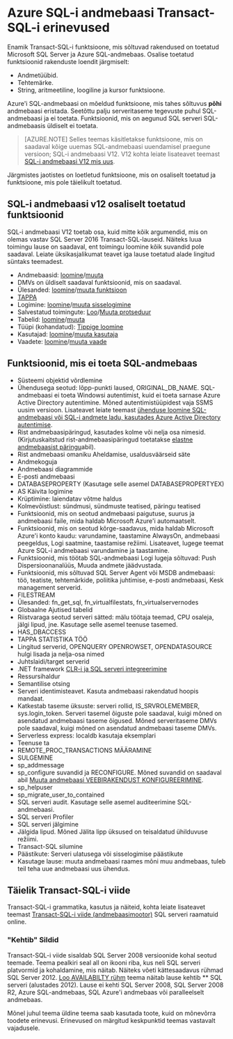 <properties
   pageTitle="SQL Azure'i andmebaasi T-SQL-i toetuseta | Microsoft Azure'i"
   description="Transact-SQL-laused, mis on väiksem kui täielikult toetatud Azure SQL-andmebaasis"
   services="sql-database"
   documentationCenter=""
   authors="BYHAM"
   manager="jhubbard"
   editor=""
   tags=""/>

<tags
   ms.service="sql-database"
   ms.devlang="na"
   ms.topic="article"
   ms.tgt_pltfrm="na"
   ms.workload="data-management"
   ms.date="08/30/2016"
   ms.author="rick.byham@microsoft.com"/>

# <a name="azure-sql-database-transact-sql-differences"></a>Azure SQL-i andmebaasi Transact-SQL-i erinevused


Enamik Transact-SQL-i funktsioone, mis sõltuvad rakendused on toetatud Microsoft SQL Server ja Azure SQL-andmebaas. Osalise toetatud funktsioonid rakenduste loendit järgmiselt:

- Andmetüübid.
- Tehtemärke.
- String, aritmeetiline, loogiline ja kursor funktsioone.

Azure'i SQL-andmebaasi on mõeldud funktsioone, mis tahes sõltuvus **põhi** andmebaasi eristada. Seetõttu palju serveritaseme tegevuste puhul SQL-andmebaasi ja ei toetata. Funktsioonid, mis on aegunud SQL serveri SQL-andmebaasis üldiselt ei toetata.

> [AZURE.NOTE]
> Selles teemas käsitletakse funktsioone, mis on saadaval kõige uuemas SQL-andmebaasi uuendamisel praegune versioon; SQL-i andmebaasi V12. V12 kohta leiate lisateavet teemast [SQL-i andmebaasi V12 mis uus](sql-database-v12-whats-new.md).

Järgmistes jaotistes on loetletud funktsioone, mis on osaliselt toetatud ja funktsioone, mis pole täielikult toetatud.


## <a name="features-partially-supported-in-sql-database-v12"></a>SQL-i andmebaasi v12 osaliselt toetatud funktsioonid

SQL-i andmebaasi V12 toetab osa, kuid mitte kõik argumendid, mis on olemas vastav SQL Server 2016 Transact-SQL-lauseid. Näiteks luua toimingu lause on saadaval, ent toimingu loomine kõik suvandid pole saadaval. Leiate üksikasjalikumat teavet iga lause toetatud alade lingitud süntaks teemadest.

- Andmebaasid: [loomine](https://msdn.microsoft.com/library/dn268335.aspx )/[muuta](https://msdn.microsoft.com/library/ms174269.aspx)
- DMVs on üldiselt saadaval funktsioonid, mis on saadaval.
- Ülesanded: [loomine](https://msdn.microsoft.com/library/ms186755.aspx)/[muuta funktsioon](https://msdn.microsoft.com/library/ms186967.aspx)
- [TAPPA](https://msdn.microsoft.com/library/ms173730.aspx) 
- Logimine: [loomine](https://msdn.microsoft.com/library/ms189751.aspx)/[muuta sisselogimine](https://msdn.microsoft.com/library/ms189828.aspx)
- Salvestatud toimingute: [Loo](https://msdn.microsoft.com/library/ms187926.aspx)/[Muuta protseduur](https://msdn.microsoft.com/library/ms189762.aspx)
- Tabelid: [loomine](https://msdn.microsoft.com/library/dn305849.aspx)/[muuta](https://msdn.microsoft.com/library/ms190273.aspx)
- Tüüpi (kohandatud): [Tippige loomine](https://msdn.microsoft.com/library/ms175007.aspx)
- Kasutajad: [loomine](https://msdn.microsoft.com/library/ms173463.aspx)/[muuta kasutaja](https://msdn.microsoft.com/library/ms176060.aspx)
- Vaadete: [loomine](https://msdn.microsoft.com/library/ms187956.aspx)/[muuta vaade](https://msdn.microsoft.com/library/ms173846.aspx)

## <a name="features-not-supported-in-sql-database"></a>Funktsioonid, mis ei toeta SQL-andmebaas

- Süsteemi objektid võrdlemine
- Ühendusega seotud: lõpp-punkti laused, ORIGINAL_DB_NAME. SQL-andmebaasi ei toeta Windowsi autentimist, kuid ei toeta sarnase Azure Active Directory autentimine. Mõned autentimistüüpidest vaja SSMS uusim versioon. Lisateavet leiate teemast [ühenduse loomine SQL-andmebaasi või SQL-i andmete ladu, kasutades Azure Active Directory autentimise](sql-database-aad-authentication.md).
- Rist andmebaasipäringud, kasutades kolme või nelja osa nimesid. (Kirjutuskaitstud rist-andmebaasipäringud toetatakse [elastne andmebaasist päringu](sql-database-elastic-query-overview.md)abil).
- Rist andmebaasi omaniku Aheldamise, usaldusväärseid säte
- Andmekoguja
- Andmebaasi diagrammide
- E-posti andmebaasi
- DATABASEPROPERTY (Kasutage selle asemel DATABASEPROPERTYEX)
- AS Käivita logimine
- Krüptimine: laiendatav võtme haldus
- Kolmevõistlust: sündmusi, sündmuste teatised, päringu teatised
- Funktsioonid, mis on seotud andmebaasi paigutuse, suurus ja andmebaasi faile, mida haldab Microsoft Azure'i automaatselt.
- Funktsioonid, mis on seotud kõrge-saadavus, mida haldab Microsoft Azure'i konto kaudu: varundamine, taastamine AlwaysOn, andmebaasi peegeldus, Logi saatmine, taastamise režiimi. Lisateavet, lugege teemat Azure SQL-i andmebaasi varundamine ja taastamine.
- Funktsioonid, mis töötab SQL-andmebaasi Logi lugeja sõltuvad: Push Dispersioonanalüüs, Muuda andmete jäädvustada.
- Funktsioonid, mis sõltuvad SQL Server Agent või MSDB andmebaasi: töö, teatiste, tehtemärkide, poliitika juhtimise, e-posti andmebaasi, Kesk management serverid.
- FILESTREAM
- Ülesanded: fn_get_sql, fn_virtualfilestats, fn_virtualservernodes
- Globaalne Ajutised tabelid
- Riistvaraga seotud serveri sätted: mälu töötaja teemad, CPU osaleja, jälgi lipud, jne. Kasutage selle asemel teenuse tasemed.
- HAS_DBACCESS
- TAPPA STATISTIKA TÖÖ
- Lingitud serverid, OPENQUERY OPENROWSET, OPENDATASOURCE hulgi lisada ja nelja-osa nimed
- Juhtslaidi/target serverid
- .NET framework [CLR-i ja SQL serveri integreerimine](http://msdn.microsoft.com/library/ms254963.aspx)
- Ressursihaldur
- Semantilise otsing
- Serveri identimisteavet. Kasuta andmebaasi rakendatud hoopis mandaat.
- Katkestab taseme üksuste: serveri rollid, IS_SRVROLEMEMBER, sys.login_token. Serveri tasemel õiguste pole saadaval, kuigi mõned on asendatud andmebaasi taseme õigused. Mõned serveritaseme DMVs pole saadaval, kuigi mõned on asendatud andmebaasi taseme DMVs.
- Serverless express: localdb kasutaja eksemplari
- Teenuse ta
- REMOTE_PROC_TRANSACTIONS MÄÄRAMINE
- SULGEMINE
- sp_addmessage
- sp_configure suvandid ja RECONFIGURE. Mõned suvandid on saadaval abil [Muuta andmebaasi VEEBIRAKENDUST KONFIGUREERIMINE](https://msdn.microsoft.com/library/mt629158.aspx).
- sp_helpuser
- sp_migrate_user_to_contained
- SQL serveri audit. Kasutage selle asemel auditeerimine SQL-andmebaasi.
- SQL serveri Profiler
- SQL serveri jälgimine
- Jälgida lipud. Mõned Jälita lipp üksused on teisaldatud ühilduvuse režiimi.
- Transact-SQL silumine
- Päästikute: Serveri ulatusega või sisselogimise päästikute
- Kasutage lause: muuta andmebaasi raames mõni muu andmebaas, tuleb teil teha uue andmebaasi uus ühendus.


## <a name="full-transact-sql-reference"></a>Täielik Transact-SQL-i viide

Transact-SQL-i grammatika, kasutus ja näiteid, kohta leiate lisateavet teemast [Transact-SQL-i viide (andmebaasimootor)](https://msdn.microsoft.com/library/bb510741.aspx) SQL serveri raamatuid online. 

### <a name="about-the-applies-to-tags"></a>"Kehtib" Sildid

Transact-SQL-i viide sisaldab SQL Server 2008 versioonide kohal seotud teemade. Teema pealkiri seal all on ikooni riba, kus neli SQL serveri platvormid ja kohaldamine, mis näitab. Näiteks võeti kättesaadavus rühmad SQL Server 2012. [Loo AVAILABILTY rühm](https://msdn.microsoft.com/library/ff878399.aspx) teema näitab lause kehtib ** SQL serveri (alustades 2012). Lause ei kehti SQL Server 2008, SQL Server 2008 R2, Azure SQL-andmebaas, SQL Azure'i andmebaas või paralleelselt andmebaas.

Mõnel juhul teema üldine teema saab kasutada toote, kuid on mõnevõrra toodete erinevusi. Erinevused on märgitud keskpunktid teemas vastavalt vajadusele.

